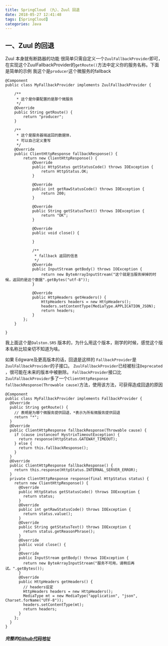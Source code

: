 ```yaml
---
title: SpringCloud （九）、Zuul 回退
date: 2018-05-27 12:41:48
tags: [SpringCloud]
categories: Java
---
```

## 一、Zuul 的回退
Zuul 本身就有断路器的功能
很简单只需自定义一个`ZuulFallbackProvider`即可，在实现这个ZuulFallbackProvider的`getRoute()`方法中定义你的服务名称。下面是简单的示例
我这个是`producer`这个微服务的fallback
```
@Component
public class MyFallbackProvider implements ZuulFallbackProvider {

	/**
	 * 这个是你要配置的是那个微服务
	 */
	@Override
	public String getRoute() {
		return "producer";
	}

	/**
	 * 这个是服务器端返回的数据体，
	 * 可以自己定义重写
	 */
	@Override
	public ClientHttpResponse fallbackResponse() {
		return new ClientHttpResponse() {
			@Override
			public HttpStatus getStatusCode() throws IOException {
				return HttpStatus.OK;
			}

			@Override
			public int getRawStatusCode() throws IOException {
				return 200;
			}

			@Override
			public String getStatusText() throws IOException {
				return "OK";
			}

			@Override
			public void close() {

			}

			/**
			 * fallback 返回的信息
			 */
			@Override
			public InputStream getBody() throws IOException {
				return new ByteArrayInputStream("这个就是当服务掉掉的时候，返回的是这个数据".getBytes("utf-8"));
			}

			@Override
			public HttpHeaders getHeaders() {
				HttpHeaders headers = new HttpHeaders();
				headers.setContentType(MediaType.APPLICATION_JSON);
				return headers;
			}
		};
	}

}
```

我上面这个是`Dalston.SR5` 版本的，为什么用这个版本，刚学的时候，感觉这个版本名称比较亲切不知道为啥。

如果 Edgware及更高版本的话，回退是这样的
`FallbackProvider`是`ZuulFallbackProvider`的子接口。
`ZuulFallbackProvider`已经被标注`Deprecated `，很可能在未来的版本中被删除。
`FallbackProvider`接口比`ZuulFallbackProvider`多了一个`ClientHttpResponse fallbackResponse(Throwable cause)`方法，使用该方法，可获得造成回退的原因
```
@Component
public class MyFallbackProvider implements FallbackProvider {
  @Override
  public String getRoute() {
    // 表明是为哪个微服务提供回退，*表示为所有微服务提供回退
    return "*";
  }
  @Override
  public ClientHttpResponse fallbackResponse(Throwable cause) {
    if (cause instanceof HystrixTimeoutException) {
      return response(HttpStatus.GATEWAY_TIMEOUT);
    } else {
      return this.fallbackResponse();
    }
  }
  @Override
  public ClientHttpResponse fallbackResponse() {
    return this.response(HttpStatus.INTERNAL_SERVER_ERROR);
  }
  private ClientHttpResponse response(final HttpStatus status) {
    return new ClientHttpResponse() {
      @Override
      public HttpStatus getStatusCode() throws IOException {
        return status;
      }
      @Override
      public int getRawStatusCode() throws IOException {
        return status.value();
      }
      @Override
      public String getStatusText() throws IOException {
        return status.getReasonPhrase();
      }
      @Override
      public void close() {
      }
      @Override
      public InputStream getBody() throws IOException {
        return new ByteArrayInputStream("服务不可用，请稍后再试。".getBytes());
      }
      @Override
      public HttpHeaders getHeaders() {
        // headers设定
        HttpHeaders headers = new HttpHeaders();
        MediaType mt = new MediaType("application", "json", Charset.forName("UTF-8"));
        headers.setContentType(mt);
        return headers;
      }
    };
  }
}
```
##### 完整的[Github代码地址](https://github.com/rstyro/SpringCloud/tree/master/SpringCloud-zuul-fallback)

